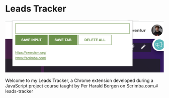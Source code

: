 # Leads Tracker

![42 Mulhouse intra screenshot](images/42intra-screenshot.png)

Welcome to my Leads Tracker, a Chrome extension developed during a JavaScript project course taught by Per Harald Borgen on Scrimba.com.# leads-tracker
